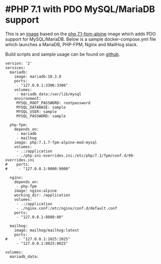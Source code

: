 #PHP 7.1 with PDO MySQL/MariaDB support
=======================================

This is an [image](https://hub.docker.com/r/vertedge/php/) based on the [php 7.1-fpm-alpine](https://hub.docker.com/_/php/) image which adds PDO support for MySQL/MariaDB.
Below is a sample docker-compose.yml file which launches a MariaDB, PHP-FPM, Nginx and MailHog stack.

Build scripts and sample usage can be found on [github](https://github.com/wytzevanderploeg/docker/tree/master/php7-mod-mysql).

```docker
version: '2'
services:
  mariadb:
    image: mariadb:10.3.0
    ports:
     - "127.0.0.1:3306:3306"
    volumes:
     - mariadb_data:/var/lib/mysql
    environment:
     MYSQL_ROOT_PASSWORD: rootpassword
     MYSQL_DATABASE: sample
     MYSQL_USER: sample
     MYSQL_PASSWORD: sample

  php-fpm:
    depends_on:
     - mariadb
     - mailhog
    image: php:7.1.7-fpm-alpine-mod-mysql
    volumes:
     - .:/application
     - ./php-ini-overrides.ini:/etc/php/7.1/fpm/conf.d/99-overrides.ini
#    ports:
#     - "127.0.0.1:9000:9000"

  nginx:
    depends_on:
     - php-fpm
    image: nginx:alpine
    working_dir: /application
    volumes:
     - .:/application
     - ./nginx.conf:/etc/nginx/conf.d/default.conf
    ports:
     - "127.0.0.1:8080:80"

  mailhog:
    image: mailhog/mailhog:latest
    ports:
#     - "127.0.0.1:1025:1025"
     - "127.0.0.1:8025:8025"

volumes:
  mariadb_data:
```
